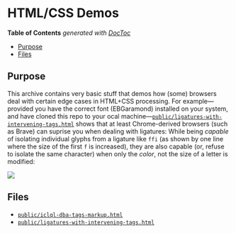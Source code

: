 


# HTML/CSS Demos


<!-- START doctoc generated TOC please keep comment here to allow auto update -->
<!-- DON'T EDIT THIS SECTION, INSTEAD RE-RUN doctoc TO UPDATE -->
**Table of Contents**  *generated with [DocToc](https://github.com/thlorenz/doctoc)*

- [Purpose](#purpose)
- [Files](#files)

<!-- END doctoc generated TOC please keep comment here to allow auto update -->

## Purpose

This archive contains very basic stuff that demos how (some) browsers deal with certain edge cases in
HTML+CSS processing. For example—provided you have the correct font (EBGaramond) installed on your system,
and have cloned this repo to your ocal
machine—[`public/ligatures-with-intervening-tags.html`](public/ligatures-with-intervening-tags.html) shows
that at least Chrome-derived browsers (such as Brave) can suprise you when dealing with ligatures: While
being *capable* of isolating individual glyphs from a ligature like `ffi` (as shown by one line where the
size of the first `f` is increased), they are also capable (or, refuse to isolate the same character) when
only the *color*, not the size of a letter is modified:

![](blob/master/public/ligatures-with-intervening-tags.html.png?raw=true)



## Files

* [`public/iclql-dba-tags-markup.html`](public/iclql-dba-tags-markup.html)
* [`public/ligatures-with-intervening-tags.html`](public/ligatures-with-intervening-tags.html)


